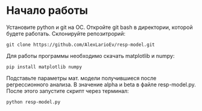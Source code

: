 # Начало работы

Установите python и git на ОС.
Откройте git bash в директории, которой будете работать. 
Склонируйте репозитрорий:

```
git clone https://github.com/AlexLarioEv/resp-model.git 
```

Для работы программы необходимо скачать matplotlib и numpy:

```
pip install matplotlib numpy
```

Подставьте параметры мат. модели получившиеся после регрессионного анализа. В значение alpha и beta в файле resp-model.py.
После этого запустите скрипт через терминал:

```
python resp-model.py
```
